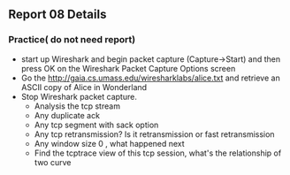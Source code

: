 <!--
 * @Github: https://github.com/Certseeds/CS305_Remake
 * @Organization: SUSTech
 * @Author: nanoseeds
 * @Date: 2020-08-01 15:41:28
 * @LastEditors: nanoseeds
 * @LastEditTime: 2020-08-01 15:55:07
 * @License: CC-BY-NC-SA_V4_0 or any later version 
 -->
## Report 08 Details

### Practice( do not need report)

+ start up Wireshark and begin packet capture (Capture->Start) and then press OK on the Wireshark Packet Capture Options screen
+ Go the http://gaia.cs.umass.edu/wiresharklabs/alice.txt and retrieve an ASCII copy of Alice in Wonderland
+ Stop Wireshark packet capture.
  + Analysis the tcp stream
  + Any duplicate ack
  + Any tcp segment with sack option
  + Any tcp retransmission? Is it retransmission or fast retransmission
  + Any window size 0 , what happened next
  + Find the tcptrace view of this tcp session, what's the relationship of two curve
